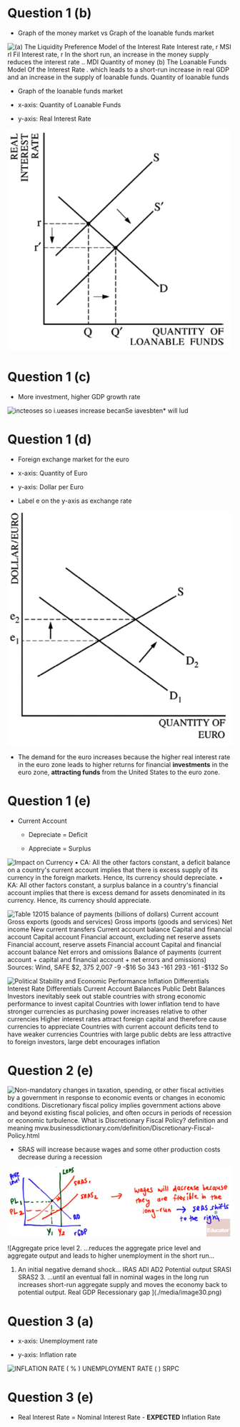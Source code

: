 # Question 1 (b)

  -   Graph of the money market vs Graph of the loanable funds market

  ![(a) The Liquidity Preference Model of the Interest Rate Interest
  rate, r MSI rl Fil Interest rate, r In the short run, an increase in
  the money supply reduces the interest rate .. MDI Quantity of money
  (b) The Loanable Funds Model Of the Interest Rate . which leads to a
  short-run increase in real GDP and an increase in the supply of
  loanable funds. Quantity of loanable funds ](./media/image80.png)

  -   Graph of the loanable funds market

  -   x-axis: Quantity of Loanable Funds

  -   y-axis: Real Interest Rate

  ![REAL INTEREST RATE ](./media/image248.png)

# Question 1 (c)

  -   More investment, higher GDP growth rate

  ![incteoses so i.ueases increase becanSe iavesbten\* will lud
  ](./media/image249.png)

# Question 1 (d)

  -   Foreign exchange market for the euro

  -   x-axis: Quantity of Euro

  -   y-axis: Dollar per Euro

  -   Label e on the y-axis as exchange rate

  ![QUANTITY OF EURO ](./media/image250.png)

  -   The demand for the euro increases because the higher real interest
      rate in the euro zone leads to higher returns for financial
      **investments** in the euro zone, **attracting funds** from the
      United States to the euro zone.

# Question 1 (e)

  -   Current Account
    
      -   Depreciate = Deficit
    
      -   Appreciate = Surplus

  ![Impact on Currency • CA: All the other factors constant, a deficit
  balance on a country's current account implies that there is excess
  supply of its currency in the foreign markets. Hence, its currency
  should depreciate. • KA: All other factors constant, a surplus balance
  in a country's financial account implies that there is excess demand
  for assets denominated in its currency. Hence, its currency should
  appreciate. ](./media/image251.png)
  
  ![Table 12015 balance of payments (billions of dollars) Current
  account Gross exports (goods and services) Gross imports (goods and
  services) Net income New current transfers Current account balance
  Capital and financial account Capital account Financial account,
  excluding net reserve assets Financial account, reserve assets
  Financial account Capital and financial account balance Net errors and
  omissions Balance of payments (current account + capital and financial
  account + net errors and omissions) Sources: Wind, SAFE $2, 375 $2,007
  -$9 -$16 So $343 -$161 $293 -$161 -$132 So ](./media/image252.png)
  
  ![Political Stability and Economic Performance Inflation Differentials
  Interest Rate Differentials Current Account Balances Public Debt
  Balances Investors inevitably seek out stable countries with strong
  economic performance to invest capital Countries with lower inflation
  tend to have stronger currencies as purchasing power increases
  relative to other currencies Higher interest rates attract foreign
  capital and therefore cause currencies to appreciate Countries with
  current account deficits tend to have weaker currencies Countries with
  large public debts are less attractive to foreign investors, large
  debt encourages inflation ](./media/image253.png)

# Question 2 (e)

  ![Non-mandatory changes in taxation, spending, or other fiscal
  activities by a government in response to economic events or changes
  in economic conditions. Discretionary fiscal policy implies government
  actions above and beyond existing fiscal policies, and often occurs in
  periods of recession or economic turbulence. What is Discretionary
  Fiscal Policy? definition and meaning
  mvw.businessdictionary.com/definition/Discretionary-Fiscal-Policy.html
  ](./media/image254.png)

  -   SRAS will increase because wages and some other production costs
      decrease during a recession

  ![bJL$S bdill fte) are ](./media/image255.png)
  
  ![Aggregate price level 2. ...reduces the aggregate price level and
  aggregate output and leads to higher unemployment in the short run...
  1. An initial negative demand shock... IRAS ADI AD2 Potential output
  SRASI SRAS2 3. ...until an eventual fall in nominal wages in the long
  run increases short-run aggregate supply and moves the economy back to
  potential output. Real GDP Recessionary gap ](./media/image30.png)

# Question 3 (a)

  -   x-axis: Unemployment rate

  -   y-axis: Inflation rate

  ![INFLATION RATE ( % ) UNEMPLOYMENT RATE ( ) SRPC
  ](./media/image256.png)

# Question 3 (e)

  -   Real Interest Rate = Nominal Interest Rate - **EXPECTED**
      Inflation Rate